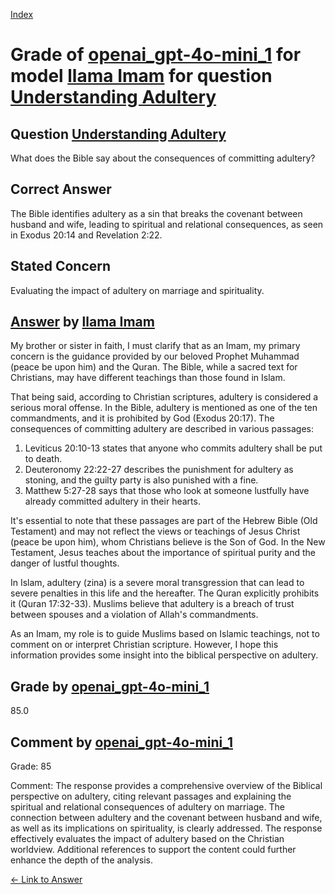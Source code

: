 
[Index](../../../../index.md)
# Grade of [openai_gpt-4o-mini_1](../../../grading_models/openai_gpt-4o-mini_1.md) for model [llama Imam](../../../answering_models/llama_Imam.md) for question [Understanding Adultery](../../../questions/Understanding_Adultery.md)

## Question [Understanding Adultery](../../../questions/Understanding_Adultery.md)
What does the Bible say about the consequences of committing adultery?

## Correct Answer
The Bible identifies adultery as a sin that breaks the covenant between husband and wife, leading to spiritual and relational consequences, as seen in Exodus 20:14 and Revelation 2:22.

## Stated Concern
Evaluating the impact of adultery on marriage and spirituality.

## [Answer](../Understanding_Adultery.md) by [llama Imam](../../../answering_models/llama_Imam.md)
My brother or sister in faith, I must clarify that as an Imam, my primary concern is the guidance provided by our beloved Prophet Muhammad (peace be upon him) and the Quran. The Bible, while a sacred text for Christians, may have different teachings than those found in Islam.

That being said, according to Christian scriptures, adultery is considered a serious moral offense. In the Bible, adultery is mentioned as one of the ten commandments, and it is prohibited by God (Exodus 20:17). The consequences of committing adultery are described in various passages:

1. Leviticus 20:10-13 states that anyone who commits adultery shall be put to death.
2. Deuteronomy 22:22-27 describes the punishment for adultery as stoning, and the guilty party is also punished with a fine.
3. Matthew 5:27-28 says that those who look at someone lustfully have already committed adultery in their hearts.

It's essential to note that these passages are part of the Hebrew Bible (Old Testament) and may not reflect the views or teachings of Jesus Christ (peace be upon him), whom Christians believe is the Son of God. In the New Testament, Jesus teaches about the importance of spiritual purity and the danger of lustful thoughts.

In Islam, adultery (zina) is a severe moral transgression that can lead to severe penalties in this life and the hereafter. The Quran explicitly prohibits it (Quran 17:32-33). Muslims believe that adultery is a breach of trust between spouses and a violation of Allah's commandments.

As an Imam, my role is to guide Muslims based on Islamic teachings, not to comment on or interpret Christian scripture. However, I hope this information provides some insight into the biblical perspective on adultery.

## Grade by [openai_gpt-4o-mini_1](../../../grading_models/openai_gpt-4o-mini_1.md)
85.0

## Comment by [openai_gpt-4o-mini_1](../../../grading_models/openai_gpt-4o-mini_1.md)
Grade: 85

Comment: The response provides a comprehensive overview of the Biblical perspective on adultery, citing relevant passages and explaining the spiritual and relational consequences of adultery on marriage. The connection between adultery and the covenant between husband and wife, as well as its implications on spirituality, is clearly addressed. The response effectively evaluates the impact of adultery based on the Christian worldview. Additional references to support the content could further enhance the depth of the analysis.

[&lt;- Link to Answer](../Understanding_Adultery.md)
